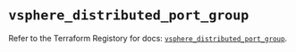 # `vsphere_distributed_port_group`

Refer to the Terraform Registory for docs: [`vsphere_distributed_port_group`](https://www.terraform.io/docs/providers/vsphere/r/distributed_port_group).
